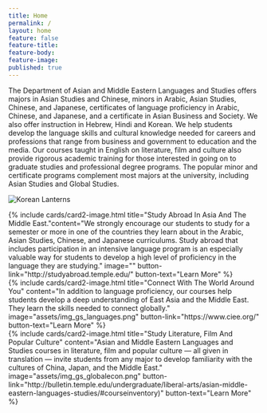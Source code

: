 ```yaml
---
title: Home
permalink: /
layout: home
feature: false
feature-title: 
feature-body: 
feature-image: 
published: true
---
```


The Department of Asian and Middle Eastern Languages and Studies offers majors in Asian Studies and Chinese, minors in Arabic, Asian Studies, Chinese, and Japanese, certificates of language proficiency in Arabic, Chinese, and Japanese, and a certificate in Asian Business and Society. We also offer instruction in Hebrew, Hindi and Korean. We help students develop the language skills and cultural knowledge needed for careers and professions that range from business and government to education and the media. Our courses taught in English on literature, film and culture also provide rigorous academic training for those interested in going on to graduate studies and professional degree programs. The popular minor and certificate programs complement most majors at the university, including Asian Studies and Global Studies.

![Korean Lanterns]({{site.baseurl}}/media/iStock_Korean%20Lanterns.jpg)

<div class="row row-wide">
<div class="col m12 l4">{% include cards/card2-image.html title="Study Abroad In Asia And The Middle East."content="We strongly encourage our students to study for a semester or more in one of the countries they learn about in the Arabic, Asian Studies, Chinese, and Japanese curriculums. Study abroad that includes participation in an intensive language program is an especially valuable way for students to develop a high level of proficiency in the language they are studying." image="" button-link="http://studyabroad.temple.edu/" button-text="Learn More" %}</div>
<div class="col m12 l4">{% include cards/card2-image.html title="Connect With The World Around You" content="In addition to language proficiency, our courses help  students develop a deep understanding of East Asia and the Middle East. They learn the skills needed to connect globally." image="assets/img_gs_languages.png" button-link="https://www.ciee.org/" button-text="Learn More" %}</div>
<div class="col m12 l4">{% include cards/card2-image.html title="Study Literature, Film And Popular Culture" content="Asian and Middle Eastern Languages and Studies courses in literature, film and popular culture — all given in translation — invite students from any major to develop familiarity with the cultures of China, Japan, and the Middle East." image="assets/img_gs_globalecon.png" button-link="http://bulletin.temple.edu/undergraduate/liberal-arts/asian-middle-eastern-languages-studies/#courseinventory)" button-text="Learn More" %}</div>
</div>


